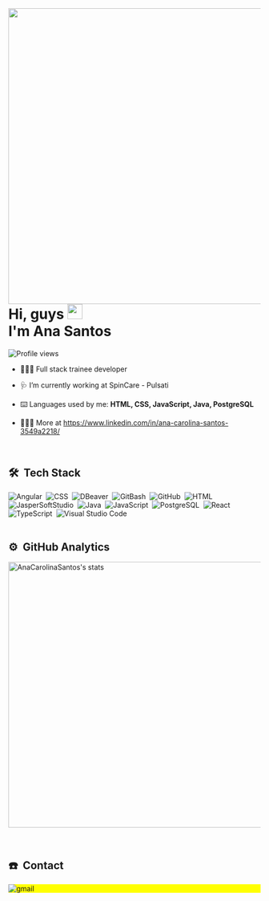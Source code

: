 <img align="right" height="590em" src="https://raw.githubusercontent.com/gist/AnaCarolinaSantos/8c4e3795cf9e262beea5a7e39978c69e/raw/3d803562b6991cfcd8fc52d0d30d3af9290502a0/githubcard.svg"/>
<h1 align="left">Hi, guys <img src="https://raw.githubusercontent.com/kaueMarques/kaueMarques/master/hi.gif" height="30px"> <br> I'm Ana Santos</h1>
<p align="left"> <img src="https://komarev.com/ghpvc/?username=AnaCarolinaSantos&color=blue" alt="Profile views" /> </p>

- 👩🏻‍💻 Full stack trainee developer 

- 🩺 I’m currently working at SpinCare - Pulsati

- ⌨️ Languages used by me: **HTML, CSS, JavaScript, Java, PostgreSQL**

- 🙆🏻‍♀️ More at https://www.linkedin.com/in/ana-carolina-santos-3549a2218/
<br>

## 🛠 &nbsp;Tech Stack
![Angular](https://img.shields.io/badge/-Angular-05122A?style=flat&logo=angular)&nbsp;
![CSS](https://img.shields.io/badge/-CSS-05122A?style=flat&logo=CSS3&logoColor=1572B6)&nbsp;
![DBeaver](https://img.shields.io/badge/-DBeaver-05122A?style=flat&logo=dbeaver)&nbsp;
![GitBash](https://img.shields.io/badge/-GitBash-05122A?style=flat&logo=gitbash)&nbsp;
![GitHub](https://img.shields.io/badge/-GitHub-05122A?style=flat&logo=github)&nbsp;
![HTML](https://img.shields.io/badge/-HTML-05122A?style=flat&logo=HTML5)&nbsp;
![JasperSoftStudio](https://img.shields.io/badge/-JasperSoftStudio-05122A?style=flat&logo=jaspersoftstudio)&nbsp;
![Java](https://img.shields.io/badge/-Java-05122A?style=flat&logo=java)&nbsp;
![JavaScript](https://img.shields.io/badge/-JavaScript-05122A?style=flat&logo=javascript)&nbsp;
![PostgreSQL](https://img.shields.io/badge/-PostgreSQL-05122A?style=flat&logo=postgresql)&nbsp;
![React](https://img.shields.io/badge/-React-05122A?style=flat&logo=react)&nbsp;
![TypeScript](https://img.shields.io/badge/-TypeScript-05122A?style=flat&logo=typescript)&nbsp;
![Visual Studio Code](https://img.shields.io/badge/-Visual%20Studio%20Code-05122A?style=flat&logo=visual-studio-code&logoColor=007ACC)&nbsp;
<br><br>

## ⚙️ &nbsp;GitHub Analytics
<p align="left">
  <img width="530em" src="https://github-readme-stats.vercel.app/api?username=AnaCarolinaSantos&show_icons=true&theme=tokyonight" alt="AnaCarolinaSantos's stats"/>
</p>
<br>

## ☎️ &nbsp;Contact
<p align="left" style="background:yellow">                                                                           
  <img align="center" src="https://img.shields.io/badge/-ana.c.santos2003@gmail.com-05122A?style=flat&logo=gmail" alt="gmail"/>
</p>
